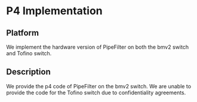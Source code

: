 # P4 Implementation

## Platform
We implement the hardware version of PipeFilter on both the bmv2 switch and Tofino switch.

## Description
We provide the p4 code of PipeFilter on the bmv2 switch. We are unable to provide the code for the Tofino switch due to confidentiality agreements.

